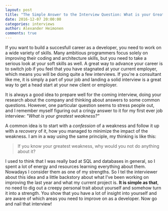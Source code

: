 ```yaml
---
layout: post
title: "The Simple Answer to the Interview Question: What is your Greatest Weakness?"
date: 2016-12-07 20:00:00
categories: interviews
author: Alexander Heimonen
comments: true
---
```


If you want to build a succesfull career as a developer, you need to work on a wide variety of skills. Many ambitious programmers focus solely on improving their coding and architecture skills, but you need to take a serious look at your soft skills as well. A great way to advance your career is to switch job if you feel that you have stagnated at your current employer, which means you will be doing quite a few interviews. If you're a consultant like me, it is simply a part of your job and landing a solid interview is a great way to get a head start at your new client or employer.

It is always a good idea to prepare well for the coming interview, doing your research about the company and thinking about answers to some common questions. However, one particular question seems to stress people out, and I remember myself figuring out a cringy answer to it for my first ever job interview: *"What is your greatest weakness?"*

A common idea is to start with a *confession* of a weakness and follow it up with a *recovery* of it, how you managed to minimize the impact of the weakness. I am in a way using the same principle, my thinking is like this:

>If you know your greatest weakness, why would you not do anything about it?
 
I used to think that I was really bad at SQL and databases in general, so I spent a lot of energy and resources learning everything about them. Nowadays I consider them as one of my strengths. So I tel the interviewer about this idea and a little backstory about what I've been working on improving the last year and what my current project is. **It is simple as that**, no need to dig out a creepy personal trait about yourself and somehow turn it into a strength. You show that you have a lot of insight into yourself and are aware of which areas you need to improve on as a developer. Now go and nail that interview!